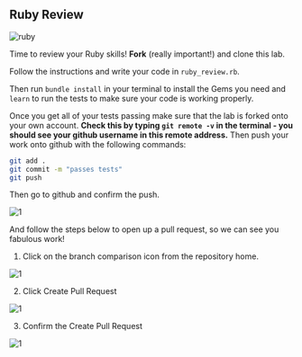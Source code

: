 

## Ruby Review

![ruby](http://media2.giphy.com/media/12jdalMQkt7iM/200.gif)

Time to review your Ruby skills! **Fork** (really important!) and clone this lab.

Follow the instructions and write your code in `ruby_review.rb`.

Then run `bundle install` in your terminal to install the Gems you need and `learn` to run the tests to make sure your code is working properly.

Once you get all of your tests passing make sure that the lab is forked onto your own account. **Check this by typing `git remote -v` in the terminal - you should see your github username in this remote address.** Then push your work onto github with the following commands:

```bash
git add .
git commit -m "passes tests"
git push
```

Then go to github and confirm the push.

![1](http://flatiron-videos.s3.amazonaws.com/ironboard/ironboard-tutorial/7-solving-the-lab.png)

And follow the steps below to open up a pull request, so we can see you fabulous work!

1. Click on the branch comparison icon from the repository home.

![1](http://flatiron-videos.s3.amazonaws.com/ironboard/ironboard-tutorial/1-opening-pull-request.png)

2. Click Create Pull Request

![1](http://flatiron-videos.s3.amazonaws.com/ironboard/ironboard-tutorial/2-opening-pull-request.png)

3. Confirm the Create Pull Request

![1](http://flatiron-videos.s3.amazonaws.com/ironboard/ironboard-tutorial/3-opening-the-pull-request.png)
